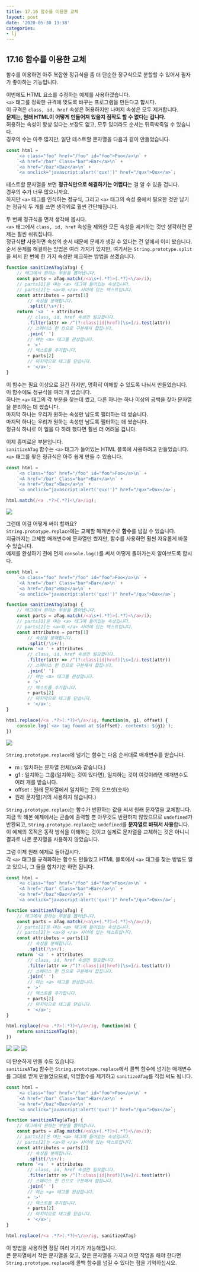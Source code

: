 ```yaml
---
title: 17.16 함수를 이용한 교체
layout: post
date: '2020-05-30 13:38'
categories:
- lj
---
```


## 17.16 함수를 이용한 교체

함수를 이용하면 아주 복잡한 정규식을 좀 더 단순한 정규식으로 분할할 수 있어서 필자가 좋아하는 
기능입니다.  

이번에도 HTML 요소를 수정하는 예제를 사용하겠습니다.  
`<a>` 태그를 정확한 규격에 맞도록 바꾸는 프로그램을 만든다고 합시다.  
이 규격은 `class, id, href` 속성은 허용하지만 나머지 속성은 모두 제거합니다.  
**문제는, 원래 HTML이 어떻게 만들어져 있을지 짐작도 할 수 없다는 겁니다.**  
허용하는 속성이 항상 있다는 보장도 없고, 모두 있더라도 순서는 뒤죽박죽일 수 있습니다.  
경우의 수는 아주 많지만, 일단 테스트할 문자열을 다음과 같이 만들었습니다.

```javascript
const html = 
    `<a class="foo" href="/foo" id="foo">Foo</a>\n` +
    `<A href='/bar' Class="bar">Bar</a>\n` +
    `<a href="/baz">Baz</a>\n` +
    `<a onclick="javascript:alert('qux!')" href="/qux">Qux</a>`;
```

테스트할 문자열을 보면 **정규식만으로 해결하기는 어렵다**는 걸 알 수 있을 겁니다.  
경우의 수가 너무 많으니까요.  
하지만 `<a>` 태그를 인식하는 정규식, 그리고 `<a>` 태그의 속성 중에서 필요한 것만 
남기는 정규식 두 개를 쓰면 생각외로 훨씬 간단해집니다.

두 번째 정규식을 먼저 생각해 봅시다.  
`<a>` 태그에서 `class, id, href` 속성을 제외한 모든 속성을 제거하는 것만 생각하면 문제는 훨씬 
쉬워집니다.  
정규식**만** 사용하면 속성의 순서 때문에 문제가 생길 수 있다는 건 앞에서 이미 봤습니다.  
순서 문제를 해결하는 방법은 여러 가지가 있지만, 여기서는 `String.prototype.split`을 써서 
한 번에 한 가지 속성만 체크하는 방법을 쓰겠습니다.

```javascript
function sanitizeATag(aTag) {
    // 태그에서 원하는 부분을 뽑아냅니다.
    const parts = aTag.match(/<a\s+(.*?)>(.*?)<\/a>/i);
    // parts[1]은 여는 <a> 태그에 들어있는 속성입니다.
    // parts[2]는 <a>와 </a> 사이에 있는 텍스트입니다.
    const attributes = parts[1]
        // 속성을 분해합니다.
        .split(/\s+/);
    return '<a ' + attributes
        // class, id, href 속성만 필요합니다.
        .filter(attr => /^(?:class|id|href)[\s=]/i.test(attr))
        // 스페이스 한 칸으로 구분해서 합칩니다.
        .join(' ')
        // 여는 <a> 태그를 완성합니다.
        + '>'
        // 텍스트를 추가합니다.
        + parts[2]
        // 마지막으로 태그를 닫습니다.
        + '</a>'; 
}
```

이 함수는 필요 이상으로 길긴 하지만, 명확히 이해할 수 있도록 나눠서 만들었습니다.  
이 함수에도 정규식을 여러 개 썼습니다.  
하나는 `<a>` 태그의 각 부분을 찾는데 썼고, 다른 하나는 하나 이상의 공백을 찾아 문자열을 분리하는 데 
썼습니다.  
마지막 하나는 우리가 원하는 속성만 남도록 필터하는 데 썼습니다.  
마지막 하나는 우리가 원하는 속성만 남도록 필터하는 데 썼습니다.  
정규식 하나로 이 일을 다 하려 했다면 훨씬 더 어려울 겁니다.

이제 흥미로운 부분입니다.  
`sanitizeATag` 함수는 `<a>` 태그가 들어있는 HTML 블록에 사용하려고 만들었습니다.  
`<a>` 태그를 찾은 정규식은 아주 쉽게 만들 수 있습니다.

```javascript
const html = 
    `<a class="foo" href="/foo" id="foo">Foo</a>\n` +
    `<A href='/bar' Class="bar">Bar</a>\n` +
    `<a href="/baz">Baz</a>\n` +
    `<a onclick="javascript:alert('qux!')" href="/qux">Qux</a>`;

html.match(/<a .*?>(.*?)<\/a>/ig);
```

![](/static/img/learningjs/image181.jpg)

그런데 이걸 어떻게 써야 할까요?  
`String.prototype.replace`에는 교체할 매개변수로 **함수**를 넘길 수 있습니다.  
지금까지는 교체할 매개변수에 문자열만 썼지만, 함수를 사용하면 훨씬 자유롭게 바꿀 수 있습니다.  
예제를 완성하기 전에 먼저 `console.log()`를 써서 어떻게 돌아가는지 알아보도록 합시다.

```javascript
const html = 
    `<a class="foo" href="/foo" id="foo">Foo</a>\n` +
    `<A href='/bar' Class="bar">Bar</a>\n` +
    `<a href="/baz">Baz</a>\n` +
    `<a onclick="javascript:alert('qux!')" href="/qux">Qux</a>`;

function sanitizeATag(aTag) {
    // 태그에서 원하는 부분을 뽑아냅니다.
    const parts = aTag.match(/<a\s+(.*?)>(.*?)<\/a>/i);
    // parts[1]은 여는 <a> 태그에 들어있는 속성입니다.
    // parts[2]는 <a>와 </a> 사이에 있는 텍스트입니다.
    const attributes = parts[1]
        // 속성을 분해합니다.
        .split(/\s+/);
    return '<a ' + attributes
        // class, id, href 속성만 필요합니다.
        .filter(attr => /^(?:class|id|href)[\s=]/i.test(attr))
        // 스페이스 한 칸으로 구분해서 합칩니다.
        .join(' ')
        // 여는 <a> 태그를 완성합니다.
        + '>'
        // 텍스트를 추가합니다.
        + parts[2]
        // 마지막으로 태그를 닫습니다.
        + '</a>'; 
}

html.replace(/<a .*?>(.*?)<\/a>/ig, function(m, g1, offset) {
    console.log(`<a> tag found at ${offset}. contents: ${g1}`);
})
```

![](/static/img/learningjs/image182.jpg)

`String.prototype.replace`에 넘기는 함수는 다음 순서대로 매개변수를 받습니다.

* m : 일치하는 문자열 전체(`$&`와 같습니다.)
* g1 : 일치하는 그룹(일치하는 것이 있다면), 일치하는 것이 여럿이라면 매개변수도 여러 개를 받습니다.
* offset : 원래 문자열에서 일치하는 곳의 오프셋(숫자)
* 원래 문자열(거의 사용하지 않습니다.)

`String.prototype.replace`는 함수가 반환하는 값을 써서 원래 문자열을 교체합니다.  
지금 막 해본 예제에서는 콘솔에 출력할 뿐 아무것도 반환하지 않았으므로 `undefined`가 반환되고, 
`String.prototype.replace`는 `undefined`를 **문자열로 바꿔서 사용**합니다.  
이 예제의 목적은 동작 방식을 이해하는 것이고 실제로 문자열을 교체하는 것은 아니니 결과로 나온 
문자열을 사용하지 않았습니다.  

그럼 이제 원래 예제로 돌아갑시다.  
각 `<a>` 태그를 규격화하는 함수도 만들었고 HTML 블록에서 `<a>` 태그를 찾는 방법도 알고 있으니, 
그 둘을 합치기만 하면 됩니다.

```javascript
const html = 
    `<a class="foo" href="/foo" id="foo">Foo</a>\n` +
    `<A href='/bar' Class="bar">Bar</a>\n` +
    `<a href="/baz">Baz</a>\n` +
    `<a onclick="javascript:alert('qux!')" href="/qux">Qux</a>`;

function sanitizeATag(aTag) {
    // 태그에서 원하는 부분을 뽑아냅니다.
    const parts = aTag.match(/<a\s+(.*?)>(.*?)<\/a>/i);
    // parts[1]은 여는 <a> 태그에 들어있는 속성입니다.
    // parts[2]는 <a>와 </a> 사이에 있는 텍스트입니다.
    const attributes = parts[1]
        // 속성을 분해합니다.
        .split(/\s+/);
    return '<a ' + attributes
        // class, id, href 속성만 필요합니다.
        .filter(attr => /^(?:class|id|href)[\s=]/i.test(attr))
        // 스페이스 한 칸으로 구분해서 합칩니다.
        .join(' ')
        // 여는 <a> 태그를 완성합니다.
        + '>'
        // 텍스트를 추가합니다.
        + parts[2]
        // 마지막으로 태그를 닫습니다.
        + '</a>'; 
}

html.replace(/<a .*?>(.*?)<\/a>/ig, function(m) {
    return sanitizeATag(m);
})
``` 

![](/static/img/learningjs/image183.jpg)
![](/static/img/learningjs/image184.jpg)
![](/static/img/learningjs/image185.jpg)

더 단순하게 만들 수도 있습니다.  
`sanitizeATag` 함수는 `String.prototype.replace`에서 콜백 함수에 넘기는 매개변수를 그대로 받게 
만들었으므로, 익명함수를 제거하고 `sanitizeATag`를 직접 써도 됩니다.

```javascript
const html = 
    `<a class="foo" href="/foo" id="foo">Foo</a>\n` +
    `<A href='/bar' Class="bar">Bar</a>\n` +
    `<a href="/baz">Baz</a>\n` +
    `<a onclick="javascript:alert('qux!')" href="/qux">Qux</a>`;

function sanitizeATag(aTag) {
    // 태그에서 원하는 부분을 뽑아냅니다.
    const parts = aTag.match(/<a\s+(.*?)>(.*?)<\/a>/i);
    // parts[1]은 여는 <a> 태그에 들어있는 속성입니다.
    // parts[2]는 <a>와 </a> 사이에 있는 텍스트입니다.
    const attributes = parts[1]
        // 속성을 분해합니다.
        .split(/\s+/);
    return '<a ' + attributes
        // class, id, href 속성만 필요합니다.
        .filter(attr => /^(?:class|id|href)[\s=]/i.test(attr))
        // 스페이스 한 칸으로 구분해서 합칩니다.
        .join(' ')
        // 여는 <a> 태그를 완성합니다.
        + '>'
        // 텍스트를 추가합니다.
        + parts[2]
        // 마지막으로 태그를 닫습니다.
        + '</a>'; 
}

html.replace(/<a .*?>(.*?)<\/a>/ig, sanitizeATag)
``` 

이 방법을 사용하면 정말 여러 가지가 가능해집니다.  
큰 문자열에서 작은 문자열을 찾고, 찾은 문자열을 가지고 어떤 작업을 해야 한다면 
`String.prototype.replace`에 콜백 함수를 넘길 수 있다는 점을 기억하십시오.










